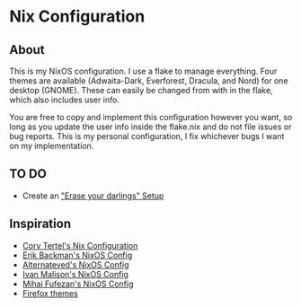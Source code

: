 # Nix Configuration

## About
This is my NixOS configuration. I use a flake to manage everything. Four themes are available (Adwaita-Dark, Everforest, Dracula, and Nord) for one desktop (GNOME). These can easily be changed from with in the flake, which also includes user info.

You are free to copy and implement this configuration however you want, so long as you update the user info inside the flake.nix and do not file issues or bug reports. This is my personal configuration, I fix whichever bugs I want on my implementation.

## TO DO

- Create an ["Erase your darlings" Setup](https://grahamc.com/blog/erase-your-darlings "Erase your darlings")

## Inspiration

- [Cory Tertel's Nix Configuration](https://github.com/corytertel/nix-configuration "Cory Tertel's Nix Configuration")
- [Erik Backman's NixOS Config](https://github.com/erikbackman/nixos-config "Erik Backman's NixOS Config")
- [Alternateved's NixOS Config](https://github.com/alternateved/nixos-config "Alternateved's NixOS Config")
- [Ivan Malison's NixOS Config](https://github.com/IvanMalison/dotfiles "Ivan Malison's NixOS Config")
- [Mihai Fufezan's NixOS Config](https://github.com/fufexan/dotfiles "Mihai Fufezan's NixOS Config")
- [Firefox themes](https://github.com/rafaelmardojai/firefox-gnome-theme "Firefox themes")
